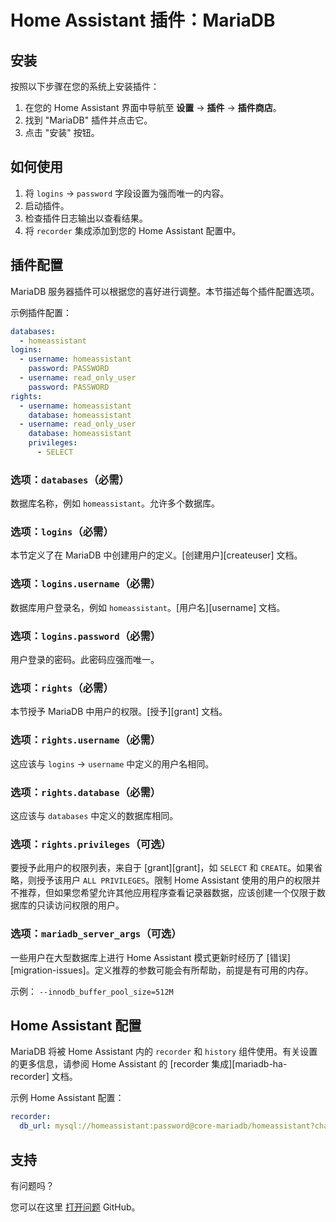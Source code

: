 # Home Assistant 插件：MariaDB

## 安装

按照以下步骤在您的系统上安装插件：

1. 在您的 Home Assistant 界面中导航至 **设置** -> **插件** -> **插件商店**。
2. 找到 "MariaDB" 插件并点击它。
3. 点击 "安装" 按钮。

## 如何使用

1. 将 `logins` -> `password` 字段设置为强而唯一的内容。
2. 启动插件。
3. 检查插件日志输出以查看结果。
4. 将 `recorder` 集成添加到您的 Home Assistant 配置中。

## 插件配置

MariaDB 服务器插件可以根据您的喜好进行调整。本节描述每个插件配置选项。

示例插件配置：

```yaml
databases:
  - homeassistant
logins:
  - username: homeassistant
    password: PASSWORD
  - username: read_only_user
    password: PASSWORD
rights:
  - username: homeassistant
    database: homeassistant
  - username: read_only_user
    database: homeassistant
    privileges:
      - SELECT
```

### 选项：`databases`（必需）

数据库名称，例如 `homeassistant`。允许多个数据库。

### 选项：`logins`（必需）

本节定义了在 MariaDB 中创建用户的定义。[创建用户][createuser] 文档。

### 选项：`logins.username`（必需）

数据库用户登录名，例如 `homeassistant`。[用户名][username] 文档。

### 选项：`logins.password`（必需）

用户登录的密码。此密码应强而唯一。

### 选项：`rights`（必需）

本节授予 MariaDB 中用户的权限。[授予][grant] 文档。

### 选项：`rights.username`（必需）

这应该与 `logins` -> `username` 中定义的用户名相同。

### 选项：`rights.database`（必需）

这应该与 `databases` 中定义的数据库相同。

### 选项：`rights.privileges`（可选）

要授予此用户的权限列表，来自于 [grant][grant]，如 `SELECT` 和 `CREATE`。如果省略，则授予该用户 `ALL PRIVILEGES`。限制 Home Assistant 使用的用户的权限并不推荐，但如果您希望允许其他应用程序查看记录器数据，应该创建一个仅限于数据库的只读访问权限的用户。

### 选项：`mariadb_server_args`（可选）

一些用户在大型数据库上进行 Home Assistant 模式更新时经历了 [错误][migration-issues]。定义推荐的参数可能会有所帮助，前提是有可用的内存。

示例： `--innodb_buffer_pool_size=512M`

## Home Assistant 配置

MariaDB 将被 Home Assistant 内的 `recorder` 和 `history` 组件使用。有关设置的更多信息，请参阅 Home Assistant 的 [recorder 集成][mariadb-ha-recorder] 文档。

示例 Home Assistant 配置：

```yaml
recorder:
  db_url: mysql://homeassistant:password@core-mariadb/homeassistant?charset=utf8mb4
```

## 支持

有问题吗？

您可以在这里 [打开问题][issue] GitHub。

[aarch64-shield]: https://img.shields.io/badge/aarch64-yes-green.svg
[amd64-shield]: https://img.shields.io/badge/amd64-yes-green.svg
[armv7-shield]: https://img.shields.io/badge/armv7-yes-green.svg
[armhf-shield]: https://img.shields.io/badge/armhf-yes-green.svg
[i386-shield]: https://img.shields.io/badge/i386-yes-green.svg
[issue]: https://github.com/erik73/addon-mariadb/issues
[repository]: https://github.com/erik73/hassio-addons